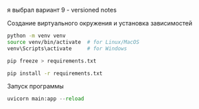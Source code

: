 я выбрал вариант 9 - versioned notes

Создание виртуального окружения и установка зависимостей

```bash
python -m venv venv
source venv/bin/activate  # for Linux/MacOS
venv\Scripts\activate     # for Windows

pip freeze > requirements.txt

pip install -r requirements.txt
```

Запуск программы

```python
uvicorn main:app --reload
```